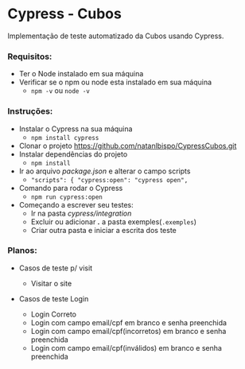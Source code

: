 # Cypress - Cubos

 Implementação de teste automatizado da Cubos usando Cypress. 
 
 ### Requisitos:
 - Ter o Node instalado em sua máquina
 - Verificar se o npm ou node esta instalado em sua máquina
   - `npm -v` ou `node -v` 

 ### Instruções:

- Instalar o Cypress na sua máquina
  - `npm install cypress`
- Clonar o projeto <https://github.com/natanlbispo/CypressCubos.git> 
- Instalar dependências  do projeto
  - `npm install`
- Ir ao arquivo *package.json* e alterar o campo scripts 
  - `"scripts": {
    "cypress:open": "cypress open",`
- Comando para rodar o Cypress
  - `npm run cypress:open`
- Começando a escrever seu testes:
  - Ir na pasta *cypress/integration*
  - Excluir ou adicionar ***.*** a pasta exemples(`.exemples`) 
  - Criar outra pasta e iniciar a escrita dos teste

 ### Planos:
 
 - Casos de teste p/ visit
    - Visitar o site 

 - Casos de teste Login
    - Login Correto
    - Login com campo email/cpf em branco e senha preenchida
    - Login com campo email/cpf(incorretos) em branco e senha preenchida
    - Login com campo email/cpf(inválidos) em branco e senha preenchida
    
